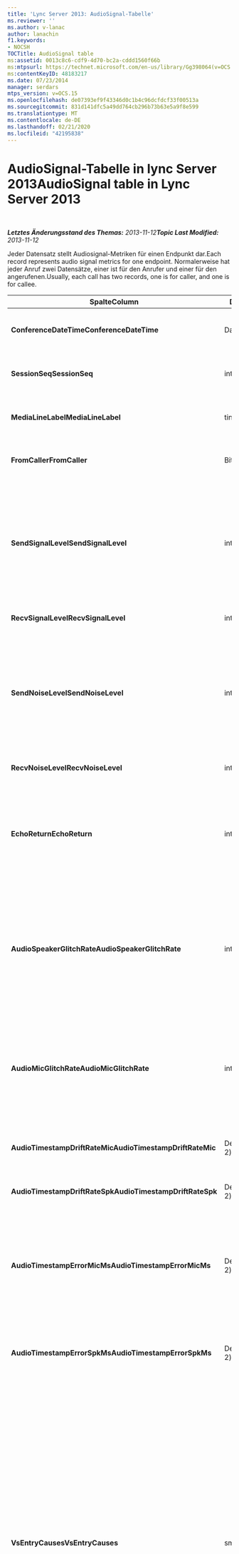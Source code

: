 ```yaml
---
title: 'Lync Server 2013: AudioSignal-Tabelle'
ms.reviewer: ''
ms.author: v-lanac
author: lanachin
f1.keywords:
- NOCSH
TOCTitle: AudioSignal table
ms:assetid: 0013c8c6-cdf9-4d70-bc2a-cddd1560f66b
ms:mtpsurl: https://technet.microsoft.com/en-us/library/Gg398064(v=OCS.15)
ms:contentKeyID: 48183217
ms.date: 07/23/2014
manager: serdars
mtps_version: v=OCS.15
ms.openlocfilehash: de07393ef9f43346d0c1b4c96dcfdcf33f00513a
ms.sourcegitcommit: 831d141dfc5a49dd764cb296b73b63e5a9f8e599
ms.translationtype: MT
ms.contentlocale: de-DE
ms.lasthandoff: 02/21/2020
ms.locfileid: "42195838"
---
```

<div data-xmlns="http://www.w3.org/1999/xhtml">

<div class="topic" data-xmlns="http://www.w3.org/1999/xhtml" data-msxsl="urn:schemas-microsoft-com:xslt" data-cs="https://msdn.microsoft.com/">

<div data-asp="https://msdn2.microsoft.com/asp">

# <a name="audiosignal-table-in-lync-server-2013"></a><span data-ttu-id="34a61-102">AudioSignal-Tabelle in lync Server 2013</span><span class="sxs-lookup"><span data-stu-id="34a61-102">AudioSignal table in Lync Server 2013</span></span>

</div>

<div id="mainSection">

<div id="mainBody">

<span> </span>

<span data-ttu-id="34a61-103">_**Letztes Änderungsstand des Themas:** 2013-11-12_</span><span class="sxs-lookup"><span data-stu-id="34a61-103">_**Topic Last Modified:** 2013-11-12_</span></span>

<span data-ttu-id="34a61-104">Jeder Datensatz stellt Audiosignal-Metriken für einen Endpunkt dar.</span><span class="sxs-lookup"><span data-stu-id="34a61-104">Each record represents audio signal metrics for one endpoint.</span></span> <span data-ttu-id="34a61-105">Normalerweise hat jeder Anruf zwei Datensätze, einer ist für den Anrufer und einer für den angerufenen.</span><span class="sxs-lookup"><span data-stu-id="34a61-105">Usually, each call has two records, one is for caller, and one is for callee.</span></span>


<table>
<colgroup>
<col style="width: 25%" />
<col style="width: 25%" />
<col style="width: 25%" />
<col style="width: 25%" />
</colgroup>
<thead>
<tr class="header">
<th><span data-ttu-id="34a61-106"><strong>Spalte</strong></span><span class="sxs-lookup"><span data-stu-id="34a61-106"><strong>Column</strong></span></span></th>
<th><span data-ttu-id="34a61-107"><strong>Datentyp</strong></span><span class="sxs-lookup"><span data-stu-id="34a61-107"><strong>Data Type</strong></span></span></th>
<th><span data-ttu-id="34a61-108"><strong>Schlüssel/Index</strong></span><span class="sxs-lookup"><span data-stu-id="34a61-108"><strong>Key/Index</strong></span></span></th>
<th><span data-ttu-id="34a61-109"><strong>Details</strong></span><span class="sxs-lookup"><span data-stu-id="34a61-109"><strong>Details</strong></span></span></th>
</tr>
</thead>
<tbody>
<tr class="odd">
<td><p><span data-ttu-id="34a61-110"><strong>ConferenceDateTime</strong></span><span class="sxs-lookup"><span data-stu-id="34a61-110"><strong>ConferenceDateTime</strong></span></span></p></td>
<td><p><span data-ttu-id="34a61-111">Datum/Uhrzeit</span><span class="sxs-lookup"><span data-stu-id="34a61-111">datetime</span></span></p></td>
<td><p><span data-ttu-id="34a61-112">Primary</span><span class="sxs-lookup"><span data-stu-id="34a61-112">Primary</span></span></p></td>
<td><p><span data-ttu-id="34a61-113"><a href="lync-server-2013-medialine-table.md">In lync Server 2013 auf die Medientabelle</a>verwiesen.</span><span class="sxs-lookup"><span data-stu-id="34a61-113">Referenced from the <a href="lync-server-2013-medialine-table.md">MediaLine table in Lync Server 2013</a>.</span></span></p></td>
</tr>
<tr class="even">
<td><p><span data-ttu-id="34a61-114"><strong>SessionSeq</strong></span><span class="sxs-lookup"><span data-stu-id="34a61-114"><strong>SessionSeq</strong></span></span></p></td>
<td><p><span data-ttu-id="34a61-115">int</span><span class="sxs-lookup"><span data-stu-id="34a61-115">int</span></span></p></td>
<td><p><span data-ttu-id="34a61-116">Primary</span><span class="sxs-lookup"><span data-stu-id="34a61-116">Primary</span></span></p></td>
<td><p><span data-ttu-id="34a61-117"><a href="lync-server-2013-medialine-table.md">In lync Server 2013 auf die Medientabelle</a>verwiesen.</span><span class="sxs-lookup"><span data-stu-id="34a61-117">Referenced from the <a href="lync-server-2013-medialine-table.md">MediaLine table in Lync Server 2013</a>.</span></span></p></td>
</tr>
<tr class="odd">
<td><p><span data-ttu-id="34a61-118"><strong>MediaLineLabel</strong></span><span class="sxs-lookup"><span data-stu-id="34a61-118"><strong>MediaLineLabel</strong></span></span></p></td>
<td><p><span data-ttu-id="34a61-119">tinyint</span><span class="sxs-lookup"><span data-stu-id="34a61-119">tinyint</span></span></p></td>
<td><p><span data-ttu-id="34a61-120">Primary</span><span class="sxs-lookup"><span data-stu-id="34a61-120">Primary</span></span></p></td>
<td><p><span data-ttu-id="34a61-121"><a href="lync-server-2013-medialine-table.md">In lync Server 2013 auf die Medientabelle</a>verwiesen.</span><span class="sxs-lookup"><span data-stu-id="34a61-121">Referenced from the <a href="lync-server-2013-medialine-table.md">MediaLine table in Lync Server 2013</a>.</span></span></p></td>
</tr>
<tr class="even">
<td><p><span data-ttu-id="34a61-122"><strong>FromCaller</strong></span><span class="sxs-lookup"><span data-stu-id="34a61-122"><strong>FromCaller</strong></span></span></p></td>
<td><p><span data-ttu-id="34a61-123">Bit</span><span class="sxs-lookup"><span data-stu-id="34a61-123">bit</span></span></p></td>
<td><p><span data-ttu-id="34a61-124">Primary</span><span class="sxs-lookup"><span data-stu-id="34a61-124">Primary</span></span></p></td>
<td><p><span data-ttu-id="34a61-125">0: Daten des angerufenen</span><span class="sxs-lookup"><span data-stu-id="34a61-125">0: Callee’s data</span></span></p>
<p><span data-ttu-id="34a61-126">1: Daten des Anrufers</span><span class="sxs-lookup"><span data-stu-id="34a61-126">1: Caller’s data</span></span></p></td>
</tr>
<tr class="odd">
<td><p><span data-ttu-id="34a61-127"><strong>SendSignalLevel</strong></span><span class="sxs-lookup"><span data-stu-id="34a61-127"><strong>SendSignalLevel</strong></span></span></p></td>
<td><p><span data-ttu-id="34a61-128">int</span><span class="sxs-lookup"><span data-stu-id="34a61-128">int</span></span></p></td>
<td><p> </p></td>
<td><p><span data-ttu-id="34a61-129">Stellt den Audio-Signalpegel nach dem analogen Gain-Regler dar.</span><span class="sxs-lookup"><span data-stu-id="34a61-129">Represents the Post-Analog Gain Control audio signal level.</span></span> <span data-ttu-id="34a61-130">Die Einheit für diese Metrik ist dBmo.</span><span class="sxs-lookup"><span data-stu-id="34a61-130">The unit for this metric is dBmo.</span></span> <span data-ttu-id="34a61-131">Zum Erzielen einer akzeptablen Qualität sind mindestens 30 dBmo erforderlich.</span><span class="sxs-lookup"><span data-stu-id="34a61-131">For acceptable quality, it should be at least 30 dBmo.</span></span> <span data-ttu-id="34a61-132">Diese Metrik wird nicht vom A/V-Konferenzserver oder von IP-Telefonen berichtet.</span><span class="sxs-lookup"><span data-stu-id="34a61-132">This metric is not reported by the A/V Conferencing Server or IP phones.</span></span></p></td>
</tr>
<tr class="even">
<td><p><span data-ttu-id="34a61-133"><strong>RecvSignalLevel</strong></span><span class="sxs-lookup"><span data-stu-id="34a61-133"><strong>RecvSignalLevel</strong></span></span></p></td>
<td><p><span data-ttu-id="34a61-134">int</span><span class="sxs-lookup"><span data-stu-id="34a61-134">int</span></span></p></td>
<td><p> </p></td>
<td><p><span data-ttu-id="34a61-135">Siehe SendSignalLevel.</span><span class="sxs-lookup"><span data-stu-id="34a61-135">See SendSignalLevel.</span></span></p></td>
</tr>
<tr class="odd">
<td><p><span data-ttu-id="34a61-136"><strong>SendNoiseLevel</strong></span><span class="sxs-lookup"><span data-stu-id="34a61-136"><strong>SendNoiseLevel</strong></span></span></p></td>
<td><p><span data-ttu-id="34a61-137">int</span><span class="sxs-lookup"><span data-stu-id="34a61-137">int</span></span></p></td>
<td><p> </p></td>
<td><p><span data-ttu-id="34a61-138">Stellt den audiorausch Pegel nach dem analogen Gain-Regler dar.</span><span class="sxs-lookup"><span data-stu-id="34a61-138">Represents the Post-Analog Gain Control audio noise level.</span></span> <span data-ttu-id="34a61-139">Die Einheit für diese Metrik ist dBmo.</span><span class="sxs-lookup"><span data-stu-id="34a61-139">The unit for this metric is dBmo.</span></span> <span data-ttu-id="34a61-140">Zum Erzielen einer akzeptablen Qualität muss der Wert unter 35 dBmo liegen.</span><span class="sxs-lookup"><span data-stu-id="34a61-140">For acceptable quality, it should be less than 35 dBmo.</span></span> <span data-ttu-id="34a61-141">Diese Metrik wird nicht vom A/V-Konferenzserver oder IP-Telefonen berichtet.</span><span class="sxs-lookup"><span data-stu-id="34a61-141">This metric is not reported by the A/V Conferencing Server or IP phones.</span></span></p></td>
</tr>
<tr class="even">
<td><p><span data-ttu-id="34a61-142"><strong>RecvNoiseLevel</strong></span><span class="sxs-lookup"><span data-stu-id="34a61-142"><strong>RecvNoiseLevel</strong></span></span></p></td>
<td><p><span data-ttu-id="34a61-143">int</span><span class="sxs-lookup"><span data-stu-id="34a61-143">int</span></span></p></td>
<td><p> </p></td>
<td><p><span data-ttu-id="34a61-144">Siehe SendNoiseLevel.</span><span class="sxs-lookup"><span data-stu-id="34a61-144">See SendNoiseLevel.</span></span></p></td>
</tr>
<tr class="odd">
<td><p><span data-ttu-id="34a61-145"><strong>EchoReturn</strong></span><span class="sxs-lookup"><span data-stu-id="34a61-145"><strong>EchoReturn</strong></span></span></p></td>
<td><p><span data-ttu-id="34a61-146">int</span><span class="sxs-lookup"><span data-stu-id="34a61-146">int</span></span></p></td>
<td><p> </p></td>
<td><p><span data-ttu-id="34a61-147">Metrik zur Verbesserung der Echo-Rückgabe Verlust.</span><span class="sxs-lookup"><span data-stu-id="34a61-147">Echo Return Loss Enhancement metric.</span></span> <span data-ttu-id="34a61-148">Die Einheit für diese Metrik ist dB.</span><span class="sxs-lookup"><span data-stu-id="34a61-148">The unit for this metric is dB.</span></span> <span data-ttu-id="34a61-149">Niedrigere Werte bedeuten weniger Echo.</span><span class="sxs-lookup"><span data-stu-id="34a61-149">Lower values represent less echo.</span></span> <span data-ttu-id="34a61-150">Diese Metrik wird nicht vom A/V-Konferenzserver oder von IP-Telefonen berichtet.</span><span class="sxs-lookup"><span data-stu-id="34a61-150">This metric is not reported by the A/V Conferencing Server or IP phones.</span></span></p></td>
</tr>
<tr class="even">
<td><p><span data-ttu-id="34a61-151"><strong>AudioSpeakerGlitchRate</strong></span><span class="sxs-lookup"><span data-stu-id="34a61-151"><strong>AudioSpeakerGlitchRate</strong></span></span></p></td>
<td><p><span data-ttu-id="34a61-152">int</span><span class="sxs-lookup"><span data-stu-id="34a61-152">int</span></span></p></td>
<td><p> </p></td>
<td><p><span data-ttu-id="34a61-153">Durchschnittliche Störschübe pro fünf Minuten für das Lautsprecher Rendering.</span><span class="sxs-lookup"><span data-stu-id="34a61-153">Average glitches per five minutes for the loudspeaker rendering.</span></span> <span data-ttu-id="34a61-154">Um eine gute Qualität zu erzielen, sollte höchstens eine Verzögerung pro fünf Minuten auftreten.</span><span class="sxs-lookup"><span data-stu-id="34a61-154">For good quality, this should be less than one per five minutes.</span></span> <span data-ttu-id="34a61-155">Wird nicht von A/V-Konferenzservern, Vermittlungsservern oder IP-Telefonen berichtet.</span><span class="sxs-lookup"><span data-stu-id="34a61-155">Not reported by A/V Conferencing Servers, Mediation Servers, or IP phones.</span></span></p></td>
</tr>
<tr class="odd">
<td><p><span data-ttu-id="34a61-156"><strong>AudioMicGlitchRate</strong></span><span class="sxs-lookup"><span data-stu-id="34a61-156"><strong>AudioMicGlitchRate</strong></span></span></p></td>
<td><p><span data-ttu-id="34a61-157">int</span><span class="sxs-lookup"><span data-stu-id="34a61-157">int</span></span></p></td>
<td><p> </p></td>
<td><p><span data-ttu-id="34a61-158">Durchschnittliche Störschübe pro fünf Minuten für die Mikrofon Erfassung.</span><span class="sxs-lookup"><span data-stu-id="34a61-158">Average glitches per five minutes for the microphone capture.</span></span> <span data-ttu-id="34a61-159">Um eine gute Qualität zu erzielen, sollte höchstens eine Verzögerung pro fünf Minuten auftreten.</span><span class="sxs-lookup"><span data-stu-id="34a61-159">For good quality this should be less than one per five minutes.</span></span> <span data-ttu-id="34a61-160">Wird nicht von A/V-Konferenzservern, Vermittlungsservern oder IP-Telefonen berichtet.</span><span class="sxs-lookup"><span data-stu-id="34a61-160">Not reported by A/V Conferencing Servers, Mediation Servers, or IP phones.</span></span></p></td>
</tr>
<tr class="even">
<td><p><span data-ttu-id="34a61-161"><strong>AudioTimestampDriftRateMic</strong></span><span class="sxs-lookup"><span data-stu-id="34a61-161"><strong>AudioTimestampDriftRateMic</strong></span></span></p></td>
<td><p><span data-ttu-id="34a61-162">Decimal (9, 2)</span><span class="sxs-lookup"><span data-stu-id="34a61-162">decimal(9,2)</span></span></p></td>
<td><p> </p></td>
<td><p><span data-ttu-id="34a61-163">Clock Drift Rate des Mikrofon Geräts relativ zur CPU-Uhr.</span><span class="sxs-lookup"><span data-stu-id="34a61-163">Microphone device clock drift rate, relative to CPU clock.</span></span></p></td>
</tr>
<tr class="odd">
<td><p><span data-ttu-id="34a61-164"><strong>AudioTimestampDriftRateSpk</strong></span><span class="sxs-lookup"><span data-stu-id="34a61-164"><strong>AudioTimestampDriftRateSpk</strong></span></span></p></td>
<td><p><span data-ttu-id="34a61-165">Decimal (9, 2)</span><span class="sxs-lookup"><span data-stu-id="34a61-165">decimal(9,2)</span></span></p></td>
<td><p> </p></td>
<td><p><span data-ttu-id="34a61-166">Clock Drift Rate des Lautsprecher Geräts relativ zur CPU-Uhr.</span><span class="sxs-lookup"><span data-stu-id="34a61-166">Speaker device clock drift rate, relative to CPU clock.</span></span></p></td>
</tr>
<tr class="even">
<td><p><span data-ttu-id="34a61-167"><strong>AudioTimestampErrorMicMs</strong></span><span class="sxs-lookup"><span data-stu-id="34a61-167"><strong>AudioTimestampErrorMicMs</strong></span></span></p></td>
<td><p><span data-ttu-id="34a61-168">Decimal (9, 2)</span><span class="sxs-lookup"><span data-stu-id="34a61-168">decimal(9,2)</span></span></p></td>
<td><p> </p></td>
<td><p><span data-ttu-id="34a61-169">Clock Drift Rate des Lautsprecher Geräts relativ zur CPU-Uhr.</span><span class="sxs-lookup"><span data-stu-id="34a61-169">Speaker device clock drift rate, relative to CPU clock.</span></span></p>
<p><span data-ttu-id="34a61-170">Durchschnittlicher Zeitstempelfehler des Mikrofonaufnahme-Datenstroms in Millisekunden, in den letzten 20 Sekunden des Anrufs.</span><span class="sxs-lookup"><span data-stu-id="34a61-170">Average microphone capture stream time stamp error, in milliseconds, in the last 20 seconds of the call.</span></span></p></td>
</tr>
<tr class="odd">
<td><p><span data-ttu-id="34a61-171"><strong>AudioTimestampErrorSpkMs</strong></span><span class="sxs-lookup"><span data-stu-id="34a61-171"><strong>AudioTimestampErrorSpkMs</strong></span></span></p></td>
<td><p><span data-ttu-id="34a61-172">Decimal (9, 2)</span><span class="sxs-lookup"><span data-stu-id="34a61-172">decimal(9,2)</span></span></p></td>
<td><p> </p></td>
<td><p><span data-ttu-id="34a61-173">Durchschnittlicher Zeitstempel Fehler des Lautsprecher Rendering-Streams in Millisekunden in den letzten 20 Sekunden des Anrufs.</span><span class="sxs-lookup"><span data-stu-id="34a61-173">Average speaker render stream time stamp error, in milliseconds, in the last 20 seconds of the call.</span></span></p></td>
</tr>
<tr class="even">
<td><p><span data-ttu-id="34a61-174"><strong>VsEntryCauses</strong></span><span class="sxs-lookup"><span data-stu-id="34a61-174"><strong>VsEntryCauses</strong></span></span></p></td>
<td><p><span data-ttu-id="34a61-175">smallint</span><span class="sxs-lookup"><span data-stu-id="34a61-175">smallint</span></span></p></td>
<td><p> </p></td>
<td><p><span data-ttu-id="34a61-176">Bei der Sprachumschaltung handelt es sich um einen Halbduplexmodus mit der Fähigkeit, Unterbrechungen zu reduzieren.</span><span class="sxs-lookup"><span data-stu-id="34a61-176">Voice switch is a half-duplex mode with reduced interruption ability.</span></span> <span data-ttu-id="34a61-177">Ursachen des Sprachumschalter Eintrags:</span><span class="sxs-lookup"><span data-stu-id="34a61-177">Causes of voice switch entry:</span></span></p>
<p><span data-ttu-id="34a61-178">ENTER_VS_BADTS 0x01</span><span class="sxs-lookup"><span data-stu-id="34a61-178">ENTER_VS_BADTS 0x01</span></span></p>
<p><span data-ttu-id="34a61-179">ENTER_VS_ECHO 0x02</span><span class="sxs-lookup"><span data-stu-id="34a61-179">ENTER_VS_ECHO 0x02</span></span></p>
<p><span data-ttu-id="34a61-180">ENTER_VS_FORCEORCONVERGENCE 0x04</span><span class="sxs-lookup"><span data-stu-id="34a61-180">ENTER_VS_FORCEORCONVERGENCE 0x04</span></span></p>
<p><span data-ttu-id="34a61-181">ENTER_VS_DNLP 0x08</span><span class="sxs-lookup"><span data-stu-id="34a61-181">ENTER_VS_DNLP 0x08</span></span></p>
<p><span data-ttu-id="34a61-182">Die Ursache kann eine Kombination dieser einzelnen Ursachen sein.</span><span class="sxs-lookup"><span data-stu-id="34a61-182">The cause can be a combination of those individual causes.</span></span> <span data-ttu-id="34a61-183">ENTER_VS_FORCEORCONVERGENCE kann nur für Testzwecke von RegKey aktiviert werden.</span><span class="sxs-lookup"><span data-stu-id="34a61-183">ENTER_VS_FORCEORCONVERGENCE can only be enabled by regkey for test purpose.</span></span></p>
<p><span data-ttu-id="34a61-184">Der Datentyp für diese Spalte wurde in Microsoft lync Server 2013 geändert.</span><span class="sxs-lookup"><span data-stu-id="34a61-184">The data type for this column was changed in Microsoft Lync Server 2013.</span></span></p></td>
</tr>
<tr class="odd">
<td><p><span data-ttu-id="34a61-185"><strong>EchoEventCauses</strong></span><span class="sxs-lookup"><span data-stu-id="34a61-185"><strong>EchoEventCauses</strong></span></span></p></td>
<td><p><span data-ttu-id="34a61-186">tinyint</span><span class="sxs-lookup"><span data-stu-id="34a61-186">tinyint</span></span></p></td>
<td><p> </p></td>
<td><p><span data-ttu-id="34a61-187">Ursachen für ein Echo-Ereignis:</span><span class="sxs-lookup"><span data-stu-id="34a61-187">Causes of an echo event:</span></span></p>
<p><span data-ttu-id="34a61-188">ECHO_EVENT_BAD_TIMESTAMP 0x01</span><span class="sxs-lookup"><span data-stu-id="34a61-188">ECHO_EVENT_BAD_TIMESTAMP 0x01</span></span></p>
<p><span data-ttu-id="34a61-189">ECHO_EVENT_POSTAEC_ECHO 0x02</span><span class="sxs-lookup"><span data-stu-id="34a61-189">ECHO_EVENT_POSTAEC_ECHO 0x02</span></span></p>
<p><span data-ttu-id="34a61-190">ECHO_EVENT_ANLP 0x04</span><span class="sxs-lookup"><span data-stu-id="34a61-190">ECHO_EVENT_ANLP 0x04</span></span></p>
<p><span data-ttu-id="34a61-191">ECHO_EVENT_DNLP 0x08</span><span class="sxs-lookup"><span data-stu-id="34a61-191">ECHO_EVENT_DNLP 0x08</span></span></p>
<p><span data-ttu-id="34a61-192">ECHO_EVENT_MIC_CLIPPING 0x10</span><span class="sxs-lookup"><span data-stu-id="34a61-192">ECHO_EVENT_MIC_CLIPPING 0x10</span></span></p>
<p><span data-ttu-id="34a61-193">ECHO_EVENT_BAD_STATE 0x20</span><span class="sxs-lookup"><span data-stu-id="34a61-193">ECHO_EVENT_BAD_STATE 0x20</span></span></p>
<p><span data-ttu-id="34a61-194">Die Ursache kann eine Kombination dieser einzelnen Ursachen sein.</span><span class="sxs-lookup"><span data-stu-id="34a61-194">The cause can be a combination of those individual causes.</span></span></p></td>
</tr>
<tr class="even">
<td><p><span data-ttu-id="34a61-195"><strong>EchoPercentMicIn</strong></span><span class="sxs-lookup"><span data-stu-id="34a61-195"><strong>EchoPercentMicIn</strong></span></span></p></td>
<td><p><span data-ttu-id="34a61-196">Decimal (5, 2)</span><span class="sxs-lookup"><span data-stu-id="34a61-196">decimal(5,2)</span></span></p></td>
<td><p> </p></td>
<td><p><span data-ttu-id="34a61-197">Prozentsatz der Zeit, als Echo im Mikrofon Erfassungsdaten Strom erkannt wurde.</span><span class="sxs-lookup"><span data-stu-id="34a61-197">Percentage of time when echo was detected in the microphone capture stream.</span></span> <span data-ttu-id="34a61-198">Normalerweise sind die Werte für Headsets oder Mobiltelefone niedrig und für Lautsprecher Telefone oder eigenständige Lautsprecher höher.</span><span class="sxs-lookup"><span data-stu-id="34a61-198">Typically, values are low for headsets or handsets, and higher for speaker phones or stand-alone speakers.</span></span> <span data-ttu-id="34a61-199">Bei Geräten, die die akustische Echounterdrückung auf dem Mainboard unterstützen, deuten hohe Werte auf Echo Lecks hin.</span><span class="sxs-lookup"><span data-stu-id="34a61-199">For devices that support on-board acoustic echo cancellation, high values indicate echo leak.</span></span> <span data-ttu-id="34a61-200">Für andere Geräte sollte diese Metrik nicht verwendet werden, um die Gerätequalität auszuwerten.</span><span class="sxs-lookup"><span data-stu-id="34a61-200">For other devices, this metric should not be used to evaluate device quality.</span></span></p></td>
</tr>
<tr class="odd">
<td><p><span data-ttu-id="34a61-201"><strong>EchoPercentSend</strong></span><span class="sxs-lookup"><span data-stu-id="34a61-201"><strong>EchoPercentSend</strong></span></span></p></td>
<td><p><span data-ttu-id="34a61-202">Decimal (5, 2)</span><span class="sxs-lookup"><span data-stu-id="34a61-202">decimal(5,2)</span></span></p></td>
<td></td>
<td><p><span data-ttu-id="34a61-203">Prozentsatz der Zeit, in der ECHO im gesendeten Stream erkannt wird.</span><span class="sxs-lookup"><span data-stu-id="34a61-203">Percentage of time when echo is detected in sent stream.</span></span> <span data-ttu-id="34a61-204">Ein hoher Echoprozentsatz in gesendeten Datenströmen deutet auf eine Beeinträchtigung durch Echo hin.</span><span class="sxs-lookup"><span data-stu-id="34a61-204">High echo percentage in send streams an indication of echo leak.</span></span></p></td>
</tr>
<tr class="even">
<td><p><span data-ttu-id="34a61-205"><strong>RxAGCSignalLevel</strong></span><span class="sxs-lookup"><span data-stu-id="34a61-205"><strong>RxAGCSignalLevel</strong></span></span></p></td>
<td><p><span data-ttu-id="34a61-206">int</span><span class="sxs-lookup"><span data-stu-id="34a61-206">int</span></span></p></td>
<td><p> </p></td>
<td><p><span data-ttu-id="34a61-207">Empfangene Signalpegel auf dem Vermittlungsserver vom Gateway; Dies gilt nur für die Vermittlungsserver.</span><span class="sxs-lookup"><span data-stu-id="34a61-207">Received signal level on the Mediation Server from the Gateway; this applies only to the Mediation Server.</span></span> <span data-ttu-id="34a61-208">Die Einheit dieser Metrik ist dBoV.</span><span class="sxs-lookup"><span data-stu-id="34a61-208">The unit of this metric is dBoV.</span></span> <span data-ttu-id="34a61-209">Zum Erzielen einer guten Qualität sollte der akzeptable Bereich zwischen [-30 und -18] dBoV liegen.</span><span class="sxs-lookup"><span data-stu-id="34a61-209">For good quality, the acceptable range should be [-30 to -18] dBoV.</span></span></p></td>
</tr>
<tr class="odd">
<td><p><span data-ttu-id="34a61-210"><strong>RxAGCNoiseLevel</strong></span><span class="sxs-lookup"><span data-stu-id="34a61-210"><strong>RxAGCNoiseLevel</strong></span></span></p></td>
<td><p><span data-ttu-id="34a61-211">int</span><span class="sxs-lookup"><span data-stu-id="34a61-211">int</span></span></p></td>
<td><p> </p></td>
<td><p><span data-ttu-id="34a61-212">Empfangene Signalpegel auf dem Vermittlungsserver vom Gateway.</span><span class="sxs-lookup"><span data-stu-id="34a61-212">Received signal level on the Mediation Server from the Gateway.</span></span> <span data-ttu-id="34a61-213">Dies betrifft nur den Vermittlungsserver.</span><span class="sxs-lookup"><span data-stu-id="34a61-213">This applies only to the Mediation Server.</span></span> <span data-ttu-id="34a61-214">Die Einheit dieser Metrik ist dBoV.</span><span class="sxs-lookup"><span data-stu-id="34a61-214">The unit of this metric is dBoV.</span></span> <span data-ttu-id="34a61-215">Zum Erzielen einer guten Qualität sollte der akzeptable Bereich unter -50 dBoV liegen.</span><span class="sxs-lookup"><span data-stu-id="34a61-215">For good quality, the acceptable range should be less than -50 dBoV.</span></span></p></td>
</tr>
<tr class="even">
<td><p><span data-ttu-id="34a61-216"><strong>RxAvgAGCGain</strong></span><span class="sxs-lookup"><span data-stu-id="34a61-216"><strong>RxAvgAGCGain</strong></span></span></p></td>
<td><p><span data-ttu-id="34a61-217">int</span><span class="sxs-lookup"><span data-stu-id="34a61-217">int</span></span></p></td>
<td><p> </p></td>
<td><p><span data-ttu-id="34a61-218">Automatische Gain-Steuerung (AGC) auf der Vermittlungsserver Seite.</span><span class="sxs-lookup"><span data-stu-id="34a61-218">Automatic gain control (AGC) on the Mediation Server side.</span></span></p></td>
</tr>
<tr class="odd">
<td><p><span data-ttu-id="34a61-219"><strong>InitialSignalLevelRMS</strong></span><span class="sxs-lookup"><span data-stu-id="34a61-219"><strong>InitialSignalLevelRMS</strong></span></span></p></td>
<td><p><span data-ttu-id="34a61-220">Gleitkommazahl</span><span class="sxs-lookup"><span data-stu-id="34a61-220">float</span></span></p></td>
<td><p> </p></td>
<td><p><span data-ttu-id="34a61-221">Das Hauptmittel Quadrat (RMS) des eingehenden Signals von bis zu den ersten 30 Sekunden des Anrufs.</span><span class="sxs-lookup"><span data-stu-id="34a61-221">The root mean square (RMS) of the incoming signal of up to the first 30 seconds of the call.</span></span></p></td>
</tr>
<tr class="even">
<td><p><span data-ttu-id="34a61-222"><strong>RecvSignalLevelCh1</strong></span><span class="sxs-lookup"><span data-stu-id="34a61-222"><strong>RecvSignalLevelCh1</strong></span></span></p></td>
<td><p><span data-ttu-id="34a61-223">int</span><span class="sxs-lookup"><span data-stu-id="34a61-223">int</span></span></p></td>
<td></td>
<td><p><span data-ttu-id="34a61-224">Signal Pegel, wie er auf Kanal 1 empfangen wurde.</span><span class="sxs-lookup"><span data-stu-id="34a61-224">Signal level as received on channel 1.</span></span></p>
<p><span data-ttu-id="34a61-225">Diese Spalte wurde in Microsoft lync Server 2013 eingeführt.</span><span class="sxs-lookup"><span data-stu-id="34a61-225">This column was introduced in Microsoft Lync Server 2013.</span></span></p></td>
</tr>
<tr class="odd">
<td><p><span data-ttu-id="34a61-226"><strong>RecvSignalLevelCh2</strong></span><span class="sxs-lookup"><span data-stu-id="34a61-226"><strong>RecvSignalLevelCh2</strong></span></span></p></td>
<td><p><span data-ttu-id="34a61-227">int</span><span class="sxs-lookup"><span data-stu-id="34a61-227">int</span></span></p></td>
<td></td>
<td><p><span data-ttu-id="34a61-228">Signal Pegel, wie er auf Kanal 2 empfangen wurde.</span><span class="sxs-lookup"><span data-stu-id="34a61-228">Signal level as received on channel 2.</span></span></p>
<p><span data-ttu-id="34a61-229">Diese Spalte wurde in Microsoft lync Server 2013 eingeführt.</span><span class="sxs-lookup"><span data-stu-id="34a61-229">This column was introduced in Microsoft Lync Server 2013.</span></span></p></td>
</tr>
<tr class="even">
<td><p><span data-ttu-id="34a61-230"><strong>RecvNoiseLevelCh1</strong></span><span class="sxs-lookup"><span data-stu-id="34a61-230"><strong>RecvNoiseLevelCh1</strong></span></span></p></td>
<td><p><span data-ttu-id="34a61-231">int</span><span class="sxs-lookup"><span data-stu-id="34a61-231">int</span></span></p></td>
<td></td>
<td><p><span data-ttu-id="34a61-232">Auf Kanal 1 empfangenes Rauschniveau.</span><span class="sxs-lookup"><span data-stu-id="34a61-232">Noise level as received on channel 1.</span></span></p>
<p><span data-ttu-id="34a61-233">Diese Spalte wurde in Microsoft lync Server 2013 eingeführt.</span><span class="sxs-lookup"><span data-stu-id="34a61-233">This column was introduced in Microsoft Lync Server 2013.</span></span></p></td>
</tr>
<tr class="odd">
<td><p><span data-ttu-id="34a61-234"><strong>RecvNoiseLevelCh2</strong></span><span class="sxs-lookup"><span data-stu-id="34a61-234"><strong>RecvNoiseLevelCh2</strong></span></span></p></td>
<td><p><span data-ttu-id="34a61-235">int</span><span class="sxs-lookup"><span data-stu-id="34a61-235">int</span></span></p></td>
<td></td>
<td><p><span data-ttu-id="34a61-236">Auf Kanal 2 empfangenes Rauschniveau.</span><span class="sxs-lookup"><span data-stu-id="34a61-236">Noise level as received on channel 2.</span></span></p>
<p><span data-ttu-id="34a61-237">Diese Spalte wurde in Microsoft lync Server 2013 eingeführt.</span><span class="sxs-lookup"><span data-stu-id="34a61-237">This column was introduced in Microsoft Lync Server 2013.</span></span></p></td>
</tr>
<tr class="even">
<td><p><span data-ttu-id="34a61-238"><strong>SendSignalLevelCh1</strong></span><span class="sxs-lookup"><span data-stu-id="34a61-238"><strong>SendSignalLevelCh1</strong></span></span></p></td>
<td><p><span data-ttu-id="34a61-239">int</span><span class="sxs-lookup"><span data-stu-id="34a61-239">int</span></span></p></td>
<td></td>
<td><p><span data-ttu-id="34a61-240">Signal Pegel, der auf Kanal 1 gesendet wurde.</span><span class="sxs-lookup"><span data-stu-id="34a61-240">Signal level as sent on channel 1.</span></span></p>
<p><span data-ttu-id="34a61-241">Diese Spalte wurde in Microsoft lync Server 2013 eingeführt.</span><span class="sxs-lookup"><span data-stu-id="34a61-241">This column was introduced in Microsoft Lync Server 2013.</span></span></p></td>
</tr>
<tr class="odd">
<td><p><span data-ttu-id="34a61-242"><strong>SendSignalLevelCh2</strong></span><span class="sxs-lookup"><span data-stu-id="34a61-242"><strong>SendSignalLevelCh2</strong></span></span></p></td>
<td><p><span data-ttu-id="34a61-243">int</span><span class="sxs-lookup"><span data-stu-id="34a61-243">int</span></span></p></td>
<td></td>
<td><p><span data-ttu-id="34a61-244">Signal Pegel, der auf Kanal 2 gesendet wurde.</span><span class="sxs-lookup"><span data-stu-id="34a61-244">Signal level as sent on channel 2.</span></span></p>
<p><span data-ttu-id="34a61-245">Diese Spalte wurde in Microsoft lync Server 2013 eingeführt.</span><span class="sxs-lookup"><span data-stu-id="34a61-245">This column was introduced in Microsoft Lync Server 2013.</span></span></p></td>
</tr>
<tr class="even">
<td><p><span data-ttu-id="34a61-246"><strong>SendNoiseLevelCh1</strong></span><span class="sxs-lookup"><span data-stu-id="34a61-246"><strong>SendNoiseLevelCh1</strong></span></span></p></td>
<td><p><span data-ttu-id="34a61-247">int</span><span class="sxs-lookup"><span data-stu-id="34a61-247">int</span></span></p></td>
<td></td>
<td><p><span data-ttu-id="34a61-248">Auf Kanal 1 gesendeter Geräuschpegel.</span><span class="sxs-lookup"><span data-stu-id="34a61-248">Noise level as sent on channel 1.</span></span></p>
<p><span data-ttu-id="34a61-249">Diese Spalte wurde in Microsoft lync Server 2013 eingeführt.</span><span class="sxs-lookup"><span data-stu-id="34a61-249">This column was introduced in Microsoft Lync Server 2013.</span></span></p></td>
</tr>
<tr class="odd">
<td><p><span data-ttu-id="34a61-250"><strong>SendNoiseLevelCh2</strong></span><span class="sxs-lookup"><span data-stu-id="34a61-250"><strong>SendNoiseLevelCh2</strong></span></span></p></td>
<td><p><span data-ttu-id="34a61-251">int</span><span class="sxs-lookup"><span data-stu-id="34a61-251">int</span></span></p></td>
<td></td>
<td><p><span data-ttu-id="34a61-252">Auf Kanal 2 gesendeter Geräuschpegel.</span><span class="sxs-lookup"><span data-stu-id="34a61-252">Noise level as sent on channel 2.</span></span></p>
<p><span data-ttu-id="34a61-253">Diese Spalte wurde in Microsoft lync Server 2013 eingeführt.</span><span class="sxs-lookup"><span data-stu-id="34a61-253">This column was introduced in Microsoft Lync Server 2013.</span></span></p></td>
</tr>
</tbody>
</table>


</div>

<span> </span>

</div>

</div>

</div>

